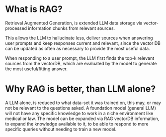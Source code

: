 # What is RAG?

Retrieval Augmented Generation, is extended LLM data storage via vector-processed information chunks from relevant sources.

This allows the LLM to hallucinate less, deliver sources when answering user prompts and keep responses current and relevant,
since the vector DB can be updated as often as necessary to provide the most useful data.

When responding to a user prompt, the LLM first finds the top-k relevant sources from the vectorDB, which are evaluated by the model
to generate the most useful/fitting answer.

# Why RAG is better, than LLM alone? 

A LLM alone, is reduced to what data-set it was trained on, this may, or may not be relevant to the questions asked.
A foundation model (general LLM) will not have any specific knowledge to work in a niche environment like medical or law.
The model can be expanded via RAG vectorDB information, to expand the knowledge available to it, to be able to respond to 
more specific queries without needing to train a new model.
